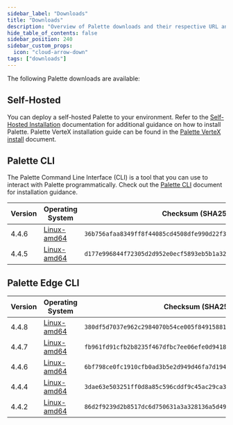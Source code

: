 ```yaml
---
sidebar_label: "Downloads"
title: "Downloads"
description: "Overview of Palette downloads and their respective URL and checksums."
hide_table_of_contents: false
sidebar_position: 240
sidebar_custom_props:
  icon: "cloud-arrow-down"
tags: ["downloads"]
---
```


The following Palette downloads are available:

## Self-Hosted

You can deploy a self-hosted Palette to your environment. Refer to the
[Self-Hosted Installation](enterprise-version/install-palette/install-palette.md) documentation for additional guidance
on how to install Palette. Palette VerteX installation guide can be found in the
[Palette VerteX install](./vertex/install-palette-vertex/install-palette-vertex.md) document.

## Palette CLI

The Palette Command Line Interface (CLI) is a tool that you can use to interact with Palette programmatically. Check out
the [Palette CLI](./automation/palette-cli/palette-cli.md) document for installation guidance.

| Version | Operating System                                                                      | Checksum (SHA256)                                                  |
| ------- | ------------------------------------------------------------------------------------- | ------------------------------------------------------------------ |
| 4.4.6   | [Linux-amd64](https://software.spectrocloud.com/palette-cli/v4.4.6/linux/cli/palette) | `36b756afaa8349ff8f44085cd4508dfe990d22f3befeea980a65c4028a584b3f` |
| 4.4.5   | [Linux-amd64](https://software.spectrocloud.com/palette-cli/v4.4.5/linux/cli/palette) | `d177e996844f72305d2d952e0ecf5893eb5b1a32442543454cb9720e9fa9b935` |

## Palette Edge CLI

| Version | Operating System                                                                      | Checksum (SHA256)                                                   |
| ------- | ------------------------------------------------------------------------------------- | ------------------------------------------------------------------- |
| 4.4.8   | [Linux-amd64](https://software.spectrocloud.com/stylus/v4.4.8/cli/linux/palette-edge) | `380df5d7037e962c2984070b54ce005f849158819545a2f25f24b9d2f5dd6cca1` |
| 4.4.7   | [Linux-amd64](https://software.spectrocloud.com/stylus/v4.4.7/cli/linux/palette-edge) | `fb961fd91cfb2b8235f467dfbc7ee06efe0d94184a42f2f3b9a0c8534ad7b797`  |
| 4.4.6   | [Linux-amd64](https://software.spectrocloud.com/stylus/v4.4.6/cli/linux/palette-edge) | `6bf798ce0fc1910cfb0ad3b5e2d949d46fa7d1948372120cc82ae323b14898aa`  |
| 4.4.4   | [Linux-amd64](https://software.spectrocloud.com/stylus/v4.4.4/cli/linux/palette-edge) | `3dae63e503251ff0d8a85c596cddf9c45ac29ca341d0f4d47756c865121fcdb9`  |
| 4.4.2   | [Linux-amd64](https://software.spectrocloud.com/stylus/v4.4.2/cli/linux/palette-edge) | `86d2f9239d2b8517dc6d750631a3a328136a5d49a8ec042899879e9bd25a396e`  |
